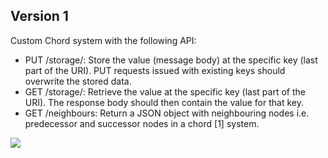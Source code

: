 ## Version 1
Custom Chord system with the following API:

* PUT /storage/<key>: Store the value (message body) at the specific
key (last part of the URI). PUT requests issued with existing keys should
overwrite the stored data.  
* GET /storage/<key>: Retrieve the value at the specific key (last part
of the URI). The response body should then contain the value for that
key.
* GET /neighbours: Return a JSON object with neighbouring nodes i.e.
predecessor and successor nodes in a chord [1] system.


<img src="http://csis.pace.edu/~marchese/CS865/Lectures/Chap5/Chapter5a_files/image006.jpg" />
